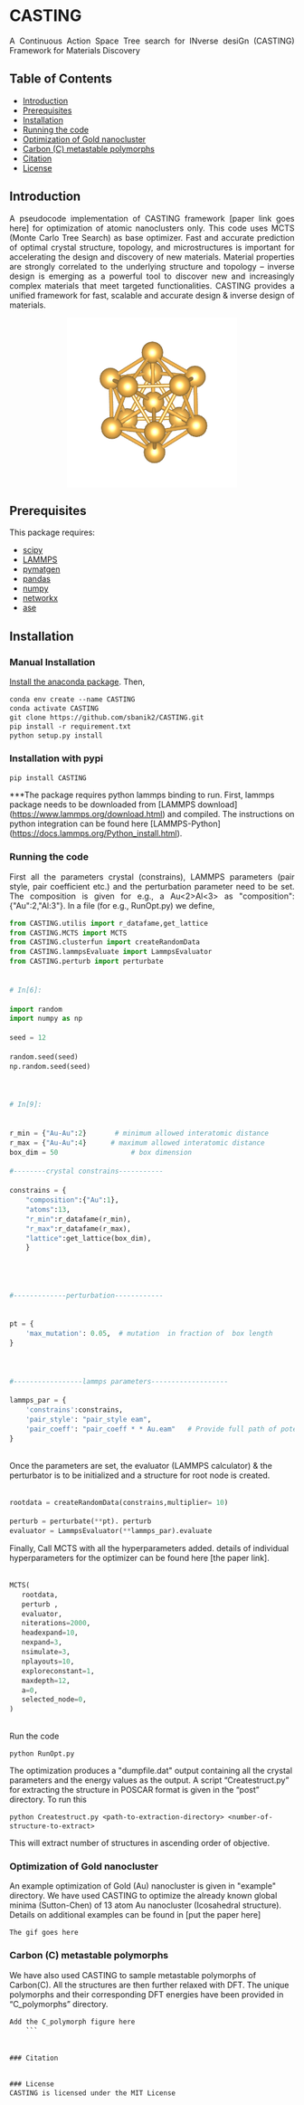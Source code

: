 # CASTING

<p align="justify"> A Continuous Action Space Tree search for INverse desiGn (CASTING) Framework for Materials Discovery</p>


## Table of Contents
- [Introduction](#Introduction)
- [Prerequisites](#prerequisites)
- [Installation](#installation)
- [Running the code](#Running-the-code)
- [Optimization of Gold nanocluster](#Au-nanocluster)
- [Carbon (C) metastable polymorphs](#Carbon(C)-polymorphs)
- [Citation](#data-availability)
- [License](#license)

## Introduction

<p align="justify">A pseudocode implementation of CASTING framework [paper link goes here] for optimization of atomic nanoclusters only. This code uses MCTS (Monte Carlo Tree Search) as base optimizer. 
Fast and accurate prediction of optimal crystal structure, topology, and microstructures is important for accelerating the design and discovery of new materials. Material properties are strongly correlated to the underlying structure and topology – inverse design is emerging as a powerful tool to discover new and increasingly complex materials that meet targeted functionalities. CASTING provides a unified framework for fast, scalable and accurate design & inverse design of materials. </p>


<p align="center"> <a href="url"><img src="https://github.com/sbanik2/ClusterOpt/blob/main/Figs/cluster_opt.png" align="center" height="300" width="300" ></a> </p>



## Prerequisites
This package requires:
- [scipy](https://scipy.org/)
- [LAMMPS](https://www.lammps.org/)
- [pymatgen](https://pymatgen.org/)
- [pandas](https://pandas.pydata.org/)
- [numpy](https://numpy.org/)
- [networkx](https://networkx.org/)
- [ase](https://wiki.fysik.dtu.dk/ase/#)


## Installation

### Manual Installation
[Install the anaconda package](https://docs.anaconda.com/anaconda/install/). Then, 
```
conda env create --name CASTING
conda activate CASTING
git clone https://github.com/sbanik2/CASTING.git
pip install -r requirement.txt
python setup.py install
```

### Installation with pypi

```
pip install CASTING

```
***The package requires python lammps binding to run. First, lammps package needs to be downloaded from [LAMMPS download] (https://www.lammps.org/download.html) and compiled. The instructions on python integration can be found here [LAMMPS-Python] (https://docs.lammps.org/Python_install.html).


### Running the code
<p align="justify"> First all the parameters crystal (constrains), LAMMPS parameters (pair style, pair coefficient etc.) and the perturbation parameter need to be set.  The composition is given for e.g., a Au<2>Al<3> as "composition":{"Au":2,"Al:3"}. In a file (for e.g., RunOpt.py) we define, </p>


``` python
from CASTING.utilis import r_datafame,get_lattice
from CASTING.MCTS import MCTS
from CASTING.clusterfun import createRandomData
from CASTING.lammpsEvaluate import LammpsEvaluator
from CASTING.perturb import perturbate


# In[6]:

import random
import numpy as np

seed = 12

random.seed(seed)
np.random.seed(seed)



# In[9]:


r_min = {"Au-Au":2}       # minimum allowed interatomic distance
r_max = {"Au-Au":4}      # maximum allowed interatomic distance
box_dim = 50                  # box dimension 

#--------crystal constrains-----------

constrains = {
    "composition":{"Au":1},
    "atoms":13,
    "r_min":r_datafame(r_min),
    "r_max":r_datafame(r_max),
    "lattice":get_lattice(box_dim),  
    }




#-------------perturbation------------


pt = {
    'max_mutation': 0.05,  # mutation  in fraction of  box length
}



#-----------------lammps parameters-------------------

lammps_par = {
    'constrains':constrains,
    'pair_style': "pair_style eam",
    'pair_coeff': "pair_coeff * * Au.eam"   # Provide full path of potential file here
}
    
```

Once the parameters are set, the evaluator (LAMMPS calculator) & the perturbator is to be initialized and a structure for root node is created.

 ``` python

rootdata = createRandomData(constrains,multiplier= 10)

perturb = perturbate(**pt). perturb
evaluator = LammpsEvaluator(**lammps_par).evaluate 

```

Finally, Call MCTS with all the hyperparameters added. details of individual hyperparameters for the optimizer can be found here [the paper link].
        
 ``` python
        
MCTS(
    rootdata,
    perturb ,
    evaluator,
    niterations=2000,
    headexpand=10,
    nexpand=3,
    nsimulate=3,
    nplayouts=10,
    exploreconstant=1,
    maxdepth=12,
    a=0,
    selected_node=0,
)
        
```

Run the code 

```
python RunOpt.py 
```

The optimization produces a "dumpfile.dat" output containing all the crystal parameters and the energy values as the output.  A script “Createstruct.py” for extracting the structure in POSCAR format is given in the “post” directory. To run this

```
python Createstruct.py <path-to-extraction-directory> <number-of-structure-to-extract>
```
This will extract <number-of-structure-to-extract> number of structures in ascending order of objective.


### Optimization of Gold nanocluster

An example optimization of Gold (Au) nanocluster is given in "example" directory. We have used CASTING to optimize the already known global minima (Sutton-Chen) of 13 atom Au nanocluster (Icosahedral structure).  Details on additional examples can be found in [put the paper here]

```
The gif goes here
```

### Carbon (C) metastable polymorphs

We have also used CASTING to sample metastable polymorphs of Carbon(C). All the structures are then further relaxed with DFT. The unique polymorphs and their corresponding DFT energies have been provided in “C_polymorphs” directory.

```
Add the C_polymorph figure here
    ```    


### Citation
```

```
        
### License
CASTING is licensed under the MIT License


